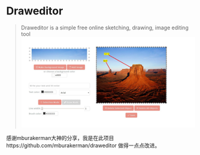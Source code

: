 <h1>Draweditor</h1>

> Draweditor is a simple free online sketching, drawing, image editing tool
![](a.png)


感谢mburakerman大神的分享，我是在此项目https://github.com/mburakerman/draweditor
做得一点点改进。
